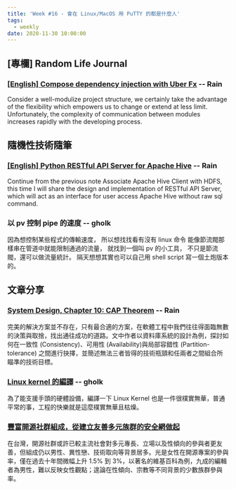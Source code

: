 ```yaml
---
title: 'Week #16 - 會在 Linux/MacOS 用 PuTTY 的都是什麼人'
tags:
  - weekly
date: 2020-11-30 10:00:00
---
```


## [專欄] Random Life Journal
### [[English] Compose dependency injection with Uber Fx](https://medium.com/random-life-journal/compose-dependency-injection-with-uber-fx-300b414d9e9e?source=friends_link&sk=1d8cb11caa0d93fd06ed433bc7f2ecbd) -- Rain
Consider a well-modulize project structure, we certainly take the advantage of the flexibility which empowers us to change or extend at less limit. Unfortunately, the complexity of communication between modules increases rapidly with the developing process.

## 隨機性技術隨筆

### [[English] Python RESTful API Server for Apache Hive](https://medium.com/random-technical-note/python-restful-api-server-for-apache-hive-6bc52ad991ba?source=friends_link&sk=3300b7ed443f8e59e8d5220b4fa4cc4b) -- Rain
Continue from the previous note Associate Apache Hive Client with HDFS, this time I will share the design and implementation of RESTful API Server, which will act as an interface for user access Apache Hive without raw sql command.

### 以 pv 控制 pipe 的速度 -- gholk
因為想控制某些程式的傳輸速度， 所以想找找看有沒有 linux 命令 能像節流閥那樣串在管道中就能限制通過的流量， 就找到一個叫 pv 的小工具， 不只是節流閥，還可以做流量統計。 隔天想想其實也可以自己用 shell script 寫一個土炮版本的。


## 文章分享

### [System Design, Chapter 10: CAP Theorem](https://medium.com/system-designing-interviews/system-design-chapter-10-cap-theorem-ce9624703835) -- Rain
完美的解決方案並不存在，只有最合適的方案，在軟體工程中我們往往得面臨無數的決策與取捨，找出通往成功的道路。文中作者以資料庫系統的設計為例，探討如何在一致性 (Consistency)、可用性 (Availability)與局部容錯性 (Partition-tolerance) 之間進行抉擇，並簡述無法三者皆得的技術瓶頸和任兩者之間組合所瞄準的技術目標。

### [Linux kernel 的編譯](http://yowlab.shps.kh.edu.tw/wordpress/?p=2914) -- gholk
為了能支援手頭的硬體設備，編譯一下 Linux Kernel 也是一件很樸實無華，普通平常的事，工程的快樂就是這麼樸實無華且枯燥。

### [豐富開源社群組成，從建立友善多元族群的安全網做起](https://lab.ocf.tw/2020/10/20/coc/)
在台灣，開源社群或許已較主流社會對多元專長、立場以及性傾向的參與者更友善，但組成仍以男性、異性戀、技術取向等背景居多。光是女性在開源專案的參與率，僅在過去十年間微幅上升 1.5% 到 3%，以著名的維基百科為例，九成的編輯者為男性，難以反映女性觀點；遑論在性傾向、宗教等不同背景的少數族群參與率。
